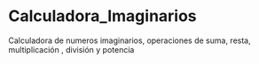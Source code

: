 # Calculadora_Imaginarios
Calculadora de numeros imaginarios, operaciones de suma, resta, multiplicación , división y potencia
